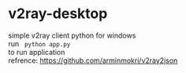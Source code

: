 # v2ray-desktop
simple v2ray client python for windows
<br>
run 
<code>
python app.py
</code>
 to run application
<br>
refrence:
<a href='https://github.com/arminmokri/v2ray2json'>https://github.com/arminmokri/v2ray2json</a>
